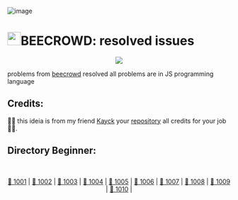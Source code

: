 ![image](https://user-images.githubusercontent.com/100028251/235229473-7b3158f1-8399-44b5-8641-9e46ad71f323.png)

# <img width="30px" src="https://user-images.githubusercontent.com/100028251/235229639-d1cbebc4-091d-4751-a573-3dc6855c9566.png">BEECROWD: resolved issues
<div align="center">
  <img src="http://img.shields.io/static/v1?label=STATUS&message=RESOLVED'S&color=ORANGE&style=flat-square&logo=status" />
</div>

problems from <a href="https://www.beecrowd.com.br/judge/en">beecrowd</a> resolved all problems are in JS programming language

## Credits: 

<p>🔔🔔 this ideia is from my friend <a href="https://github.com/KayckMatias">Kayck</a> your <a href="https://github.com/KayckMatias/solve_beecrowd">repository</a> all credits for your job🧑‍💻.</p>

## Directory Beginner:
<br>
<div align="center">

[📁 1001](https://github.com/synxther/solution_beecrowd/blob/main/BEGINNER/1001.js) |
[📁 1002](https://github.com/synxther/solution_beecrowd/blob/main/BEGINNER/1002.js) |
[📁 1003](https://github.com/synxther/solution_beecrowd/blob/main/BEGINNER/1003.js) |
[📁 1004](https://github.com/synxther/solution_beecrowd/blob/main/BEGINNER/1004.js) |
[📁 1005](https://github.com/synxther/solution_beecrowd/blob/main/BEGINNER/1005.js) |
[📁 1006](https://github.com/synxther/solution_beecrowd/blob/main/BEGINNER/1006.js) |
[📁 1007](https://github.com/synxther/solution_beecrowd/blob/main/BEGINNER/1007.js) |
[📁 1008](https://github.com/synxther/solution_beecrowd/blob/main/BEGINNER/1008.js) |
[📁 1009](https://github.com/synxther/solution_beecrowd/blob/main/BEGINNER/1009.js) |
[📁 1010](https://github.com/synxther/solution_beecrowd/blob/main/BEGINNER/1010.js) |
</div>

